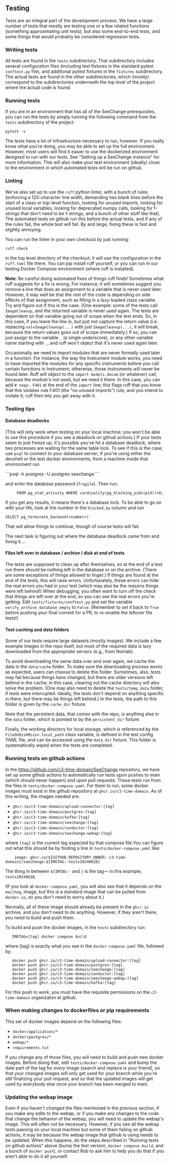## Testing

Tests are an integral part of the development process.  We have a large number of tests that mostly are testing one or a few related functions (something approximating unit tests), but also some end-to-end tests, and some things that would probably be considered regression tests.

### Writing tests

All tests are found in the `tests` subdirectory.  That subdirectory includes several configuration files (including test fixtures in the standard pytest `conftest.py` file), and additional pytest fixtures in the `fixtures` subdirectory.  The actual tests are found in the other subdirectories, which (mostly) correspond to the subdirectories underneath the top level of the project where the actual code is found.

### Running tests

If you are in an environment that has all of the SeeChange prerequisites, you can run the tests by simply running the following command from the `tests` subdirectory of the project:

```
pytest -v
```

The tests have a lot of infrastructure necessary to run, however.  If you really know what you're doing, you may be able to set up the full environment.  However, most users will find it easier to use the dockerized environment designed to run with our tests.  See "Setting up a SeeChange instance" for more information.  This will also make your test environment (ideally) close to the environment in which automated tests will be run on github.

### Linting

We've also set up to use the `ruff` python linter, with a bunch of rules (enforcing a 120-character line width, demanding two blank lines before the start of a class or top-level function, looking for unused imports, looking for unused local variables, looking for deprecated numpy calls, looking for f-strings that don't need to be f-strings, and a bunch of other stuff like that).  The automated tests on github run this before the actual tests, and if any of the rules fail, the whole test will fail.  By and large, fixing these is fast and slightly annoying.

You can run the linter in your own checkout by just running:

```ruff check```

in the top level directory of the checkout; it will use the configuration in the `ruff.toml` file there.  You can pip install ruff yourself, or you can run in our testing Docker Compose environment (where ruff is installed).

**Note**: Be careful doing automated fixes of things ruff finds!  Sometimes what ruff suggests for a fix is *wrong*.  For instance, it will sometimes suggest you remove a line that does an assignment to a variable that is never used later.  However, it may well be that the rest of the code is depending on side effects of that assignment, such as filling in a lazy-loaded class variable.  Try and figure out if this is the case. (One example: some of the tests call `ImageCleanup`, and the returned variable is never used again.  The tests are dependent on that variable going out of scope when the test ends.  So, in this case, if you leave the line in, but just not capture the return value (i.e. replacing `val=ImageCleanup(...)` with just `ImageCleanup(...)`, it will break, because the return values goes out of scope immediately.)  If so, you can just assign to the variable `_` (a single underscore), or any other variable name starting with `_`, and ruff won't object that it's never used again later.

Occasionally we need to import modules that are never formally used later in a function.  For instance, the way the Instrument module works, you need to have imported the modules for any specific instruments before you call certain functions in Instrument; otherwise, those instruments will never be found later.  Ruff will object to the `import models.decam` (or whatever) call, because the module's not used, but we need it there.  In this case, you can add `# noqa: F401` at the end of the `import` line; this flags ruff that you know that this violates rule F401 (the "no unused imports") rule, and you intend to violate it; ruff then lets you get away with it.

### Testing tips

#### Database deadlocks

(This will only work when testing on your local machine; you won't be able to use this procedure if you see a deadlock on github actions.)  If your tests seem to just freeze up, it's possible you've hit a database deadlock, where two processes are waiting for the same table lock.  To see if this is the case, use `psql` to connect to your database server; if you're using either the devshell or the test docker environments, from a machine inside that environment run

```psql -h postgres -U postgres seechange````

and enter the database password (`fragile`).  Then run:

```  SELECT pid,usename,pg_blocking_pids(pid) as blocked_by,query as blocked_query
     FROM pg_stat_activity WHERE cardinality(pg_blocking_pids(pid))>0;
```

If you get any results, it means there's a database lock.  To be able to go on with your life, look at the number in the `blocked_by` column and run

```SELECT pg_terminate_backend(<number>)```

That will allow things to continue, though of course tests will fail.

The next task is figuring out where the database deadlock came from and fixing it....

#### Files left over in database / archive / disk at end of tests

The tests are supposed to clean up after themselves, so at the end of a test run there should be nothing left in the database or on the archive.  (There are some exceptions of things allowed to linger.)  If things are found at the end of the tests, this will raise errors.  Unfortunately, these errors can hide the real errors you had in your test (which may also be the reasons things were left behind!)  When debugging, you often want to turn off the check that things are left over at the end, so you can see the real errors you're getting.  Edit `tests/fixtures/conftest.py` and set the variable `verify_archive_database_empty` to `False`.  (Remember to set it back to `True` before pushing your final commit for a PR, to re-enable the leftover file tests!)

#### Test caching and data folders

Some of our tests require large datasets (mostly images).  We include a few example images in the repo itself, but most of the required data is lazy downloaded from the appropriate servers (e.g., from Noirlab).

To avoid downloading the same data over and over again, we cache the data in the `data/cache` folder.  To make sure the downloading process works as expected, users can choose to delete this folder.  Sometimes, also, tests may fail because things have changed, but there are older versions left behind in the cache; in this case, clearing out the cache directory will also solve the problem.  (One may also need to delete the `tests/temp_data` folder, if tests were interrupted.  Ideally, the tests don't depend on anything specific in there, but there may be things left behind.)  In the tests, the path to this folder is given by the `cache_dir` fixture.

Note that the persistent data, that comes with the repo, is anything else in the `data` folder, which is pointed to by the `persistent_dir` fixture.

Finally, the working directory for local storage, which is referenced by the `FileOnDiskMixin.local_path` class variable, is defined in the test config YAML file, and can be accessed using the `data_dir` fixture.  This folder is systematically wiped when the tests are completed.

### Running tests on github actions

In the https://github.com/c3-time-domain/SeeChange repository, we have set up some github actions to automatically run tests upon pushes to main (which should never happen) and upon pull requests.  These tests run from the files in `tests/docker-compose.yaml`.  For them to run, some docker images must exist in the github repository at `ghcr.io/c3-time-domain`.  As of this writing, the images needed are:
* `ghcr.io/c3-time-domain/upload-connector:[tag]`
* `ghcr.io/c3-time-domain/postgres:[tag]`
* `ghcr.io/c3-time-domain/kafka:[tag]`
* `ghcr.io/c3-time-domain/seechange:[tag]`
* `ghcr.io/c3-time-domain/conductor:[tag]`
* `ghcr.io/c3-time-domain/seechange-webap:[tag]`

where `[tag]` is the current tag expected by that compose file.You can figure out what this should be by finding a line in `tests/docker-compose.yaml` like:
```
    image: ghcr.io/${GITHUB_REPOSITORY_OWNER:-c3-time-domain}/seechange:${IMGTAG:-tests20240628}
```
The thing in between `${IMTAG:-` and `}` is the tag— in this example, `tests20240628`.

(If you look at `docker-compose.yaml`, you will also see that it depends on the `mailhog`, image, but this is a standard image that can be pulled from `docker.io`, so you don't need to worry about it.)

Normally, all of these image should already be present in the `ghcr.io` archive, and you don't need to do anything.  However, if they aren't there, you need to build and push them.

To build and push the docker images, in the `tests` subdirectory run:
```
   IMGTAG=[tag] docker compose build
```
where [tag] is exactly what you see in the `docker-compose.yaml` file, followed by:
```
   docker push ghcr.io/c3-time-domain/upload-connector:[tag]
   docker push ghcr.io/c3-time-domain/postgres:[tag]
   docker push ghcr.io/c3-time-domain/seechange:[tag]
   docker push ghcr.io/c3-time-domain/conductor:[tag]
   docker push ghcr.io/c3-time-domain/seechange-webap:[tag]
   docker push ghcr.io/c3-time-domain/kafka:[tag]
```

For this push to work, you must have the requisite permissions on the `c3-time-domain` organizaton at github.

### When making changes to dockerfiles or pip requirements

This set of docker images depend on the following files:
* `docker/application/*`
* `docker/postgres/*`
* `webap/*`
* `requirements.txt`

If you change any of those files, you will need to build and push new docker images.  Before doing that, edit `tests/docker-compose.yaml` and bump the date part of the tag for _every_ image (search and replace is your friend), so that your changed images will only get used for your branch while you're still finalizing your pull request, and so that the updated images will get used by everybody else once your branch has been merged to main.

### Updating the webap image

Even if you haven't changed the files mentioned in the previous section, if you make any edits to the webap, or if you make any changes to the code that change the behavior of the webap, you will need to update the webap's image.  This will often not be necessary.  However, if you see all the webap tests passing on your local machine but some of them failing on github actions, it may be because the webap image that github is using needs to be updated.  When this happens, do the steps described in "Running tests on github actions" above (bump the test version, `docker compose build`, and a bunch of `docker push`), or contact Rob to ask him to help you do that if you aren't able to do it all yourself.